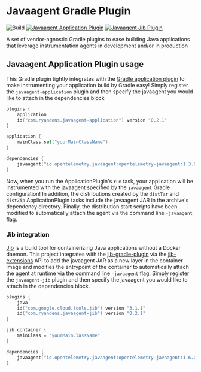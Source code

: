 # Javaagent Gradle Plugin

![Build](https://github.com/ryandens/javaagent-gradle-plugin/workflows/Validate/badge.svg?branch=main)
[![Javaagent Application Plugin](https://img.shields.io/maven-metadata/v/https/plugins.gradle.org/m2/com.ryandens/plugin/maven-metadata.xml.svg?label=Javaagent%20Application%20Plugin)](https://plugins.gradle.org/plugin/com.ryandens.javaagent-application)
[![Javaagent Jib Plugin](https://img.shields.io/maven-metadata/v/https/plugins.gradle.org/m2/com.ryandens/plugin/maven-metadata.xml.svg?label=Javaagent%20Jib%20Plugin)](https://plugins.gradle.org/plugin/com.ryandens.javaagent-jib)

A set of vendor-agnostic Gradle plugins to ease building Java applications that leverage instrumentation agents in 
development and/or in production 

## Javaagent Application Plugin usage

This Gradle plugin tightly integrates with the [Gradle application plugin](https://docs.gradle.org/current/userguide/application_plugin.html) 
to make instrumenting your application build by Gradle easy! Simply register the `javaagent-application` plugin and 
then specify the javaagent you would like to attach in the dependencies block

```kotlin
plugins {
    application
    id("com.ryandens.javaagent-application") version "0.2.1"
}

application {
    mainClass.set("yourMainClassName")
}

dependencies {
    javaagent("io.opentelemetry.javaagent:opentelemetry-javaagent:1.3.0:all")
}
```

Now, when you run the ApplicationPlugin's `run` task, your application will be instrumented with the javaagent specified
by the `javaagent` Gradle configuration! In addition, the distributions created by the `distTar` and `distZip` 
ApplicationPlugin tasks include the javaagent JAR in the archive's dependency directory. Finally, the distribution 
start scripts have been modified to automatically attach the agent via the command line `-javaagent` flag.

### Jib integration

[Jib](https://github.com/GoogleContainerTools/jib) is a build tool for containerizing Java applications without a Docker
daemon. This project integrates with the [jib-gradle-plugin](https://github.com/GoogleContainerTools/jib/tree/master/jib-gradle-plugin)
via the [jib-extensions](https://github.com/GoogleContainerTools/jib-extensions) API to add the javaagent JAR as a new 
layer in the container image and modifies the entrypoint of the container to automatically attach the agent at runtime 
via the command line `-javaagent` flag. Simply register the `javaagent-jib` plugin and then specify the javaagent you 
would like to attach in the dependencies block.

```kotlin
plugins {
    java
    id("com.google.cloud.tools.jib") version "3.1.1"
    id("com.ryandens.javaagent-jib") version "0.2.1"
}

jib.container {
    mainClass = "yourMainClassName"
}

dependencies {
    javaagent("io.opentelemetry.javaagent:opentelemetry-javaagent:1.6.0:all")
}
```
